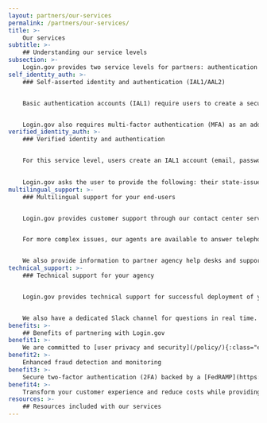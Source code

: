 ```yaml
---
layout: partners/our-services
permalink: /partners/our-services/
title: >-
    Our services
subtitle: >-
    ## Understanding our service levels
subsection: >-
    Login.gov provides two service levels for partners: authentication and identity verification. Login.gov leverages the <a href="https://pages.nist.gov/800-63-3/" class="external-link">NIST 800-63-3 Digital Identity Guidelines</a> for Identity Assurance Level (IAL) and Authenticator Assurance Level (AAL). Login.gov allows you to configure your service depending on the needs of your application.
self_identity_auth: >-
    ### Self-asserted identity and authentication (IAL1/AAL2)


    Basic authentication accounts (IAL1) require users to create a secure account using an email address and a password.


    Login.gov also requires multi-factor authentication (MFA) as an additional security measure, such as face or touch unlock, PIV/CAC card, physical security key, authentication application, text or voice message, or backup codes. You can configure Login.gov MFA settings for your application to correspond with either NIST’s AAL1 or AAL2 level depending on your preferences.
verified_identity_auth: >-
    ### Verified identity and authentication


    For this service level, users create an IAL1 account (email, password and MFA) and then go a step further to prove their identity.

    
    Login.gov asks the user to provide the following: their state-issued identification card (ID), Social Security Number (SSN), current address, and optionally a phone number to confirm home address. Login.gov’s identity verification process does not currently conform to the IAL2 specification because it does not include biometric verification.
multilingual_support: >-
    ### Multilingual support for your end-users


    Login.gov provides customer support through our contact center services in English, Spanish, and French (through a translation service) from 8:00 am to 8:00 pm ET Monday through Friday, excluding federal holidays. Most inquiries are received from the Login.gov contact form and answered by email within 2 business days.


    For more complex issues, our agents are available to answer telephone calls as well. Any needed services outside these hours are addressed on a case by case basis depending on partner needs.


    We also provide information to partner agency help desks and support teams to help end-users who may contact the agency with questions.
technical_support: >-
    ### Technical support for your agency


    Login.gov provides technical support for successful deployment of your integration. Our integration engineers can answer technical questions about our product, provide guidance on best practices for implementation, and facilitate the launch of your integration to production in weeks, not months.


    We also have a dedicated Slack channel for questions in real time. Additionally, we provide all partners with our step-by-step developer documents at <a href="https://developers.login.gov/" class="external-link">developers.login.gov</a>
benefits: >-
    ## Benefits of partnering with Login.gov
benefit1: >-
    We are committed to [user privacy and security](/policy/){:class="external-link"}
benefit2: >-
    Enhanced fraud detection and monitoring
benefit3: >-
    Secure two-factor authentication (2FA) backed by a [FedRAMP](https://www.fedramp.gov/){:class="external-link"} Moderate ATO
benefit4: >-
    Transform your customer experience and reduce costs while providing a modern, frictionless, and compliant foundation to build digital government services
resources: >-
    ## Resources included with our services
---
```


